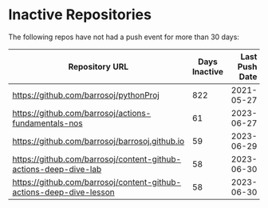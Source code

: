 # Inactive Repositories

The following repos have not had a push event for more than 30 days:

| Repository URL | Days Inactive | Last Push Date |
| --- | --- | ---: |
| https://github.com/barrosoj/pythonProj | 822 | 2021-05-27 |
| https://github.com/barrosoj/actions-fundamentals-nos | 61 | 2023-06-27 |
| https://github.com/barrosoj/barrosoj.github.io | 59 | 2023-06-29 |
| https://github.com/barrosoj/content-github-actions-deep-dive-lab | 58 | 2023-06-30 |
| https://github.com/barrosoj/content-github-actions-deep-dive-lesson | 58 | 2023-06-30 |
